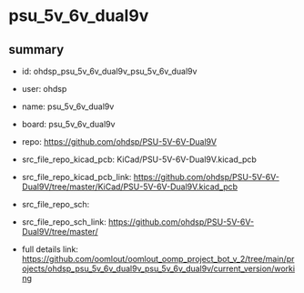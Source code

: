 # psu_5v_6v_dual9v
 
## summary 
* id: ohdsp_psu_5v_6v_dual9v_psu_5v_6v_dual9v
* user: ohdsp
* name: psu_5v_6v_dual9v
* board: psu_5v_6v_dual9v
* repo: https://github.com/ohdsp/PSU-5V-6V-Dual9V
* src_file_repo_kicad_pcb: KiCad/PSU-5V-6V-Dual9V.kicad_pcb
* src_file_repo_kicad_pcb_link: https://github.com/ohdsp/PSU-5V-6V-Dual9V/tree/master/KiCad/PSU-5V-6V-Dual9V.kicad_pcb


* src_file_repo_sch: 
* src_file_repo_sch_link: https://github.com/ohdsp/PSU-5V-6V-Dual9V/tree/master/
* full details link: https://github.com/oomlout/oomlout_oomp_project_bot_v_2/tree/main/projects/ohdsp_psu_5v_6v_dual9v_psu_5v_6v_dual9v/current_version/working  







